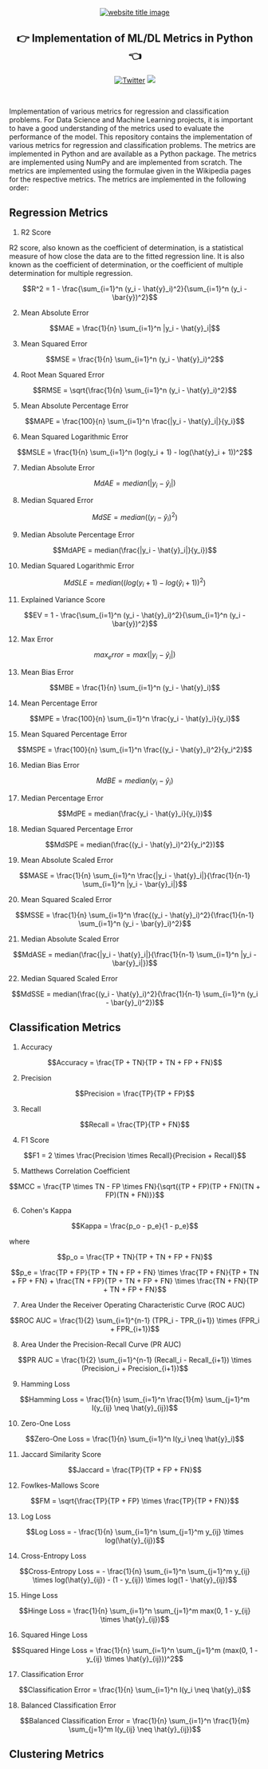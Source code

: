 <p align="center">
  <a href="https://py-contributors.github.io/audiobook/"><img src="https://capsule-render.vercel.app/api?type=rect&color=009ACD&height=100&section=header&text=Metrics&fontSize=80%&fontColor=ffffff" alt="website title image"></a>
  <h2 align="center">👉 Implementation of ML/DL Metrics in Python 👈</h2>
</p>

<p align="center">
    <a href="https://twitter.com/pycontributors"><img src="https://img.shields.io/twitter/follow/pycontributors?style=social" alt="Twitter" /></a>
    <a href="https://github.com/codeperfectplus?tab=followers"><img src="https://img.shields.io/github/followers/codeperfectplus.svg?style=social&label=Follow&maxAge=2592000"/></a>
</p>
</br>

Implementation of various metrics for regression and classification problems. For Data Science and Machine Learning projects, it is important to have a good understanding of the metrics used to evaluate the performance of the model. This repository contains the implementation of various metrics for regression and classification problems. The metrics are implemented in Python and are available as a Python package. The metrics are implemented using NumPy and are implemented from scratch. The metrics are implemented using the formulae given in the Wikipedia pages for the respective metrics. The metrics are implemented in the following order:

## Regression Metrics

1. R2 Score 

R2 score, also known as the coefficient of determination, is a statistical measure of how close the data are to the fitted regression line. It is also known as the coefficient of determination, or the coefficient of multiple determination for multiple regression.

```math
R^2 = 1 - \frac{\sum_{i=1}^n (y_i - \hat{y}_i)^2}{\sum_{i=1}^n (y_i - \bar{y})^2}
```

2. Mean Absolute Error

```math
MAE = \frac{1}{n} \sum_{i=1}^n |y_i - \hat{y}_i|
```

3. Mean Squared Error

```math
MSE = \frac{1}{n} \sum_{i=1}^n (y_i - \hat{y}_i)^2
```

4. Root Mean Squared Error

```math
RMSE = \sqrt{\frac{1}{n} \sum_{i=1}^n (y_i - \hat{y}_i)^2}
```

5. Mean Absolute Percentage Error

```math
MAPE = \frac{100}{n} \sum_{i=1}^n \frac{|y_i - \hat{y}_i|}{y_i}
```

6. Mean Squared Logarithmic Error

```math
MSLE = \frac{1}{n} \sum_{i=1}^n (log(y_i + 1) - log(\hat{y}_i + 1))^2
```

7. Median Absolute Error

```math
MdAE = median(|y_i - \hat{y}_i|)
```

8. Median Squared Error

```math
MdSE = median((y_i - \hat{y}_i)^2)
```

9. Median Absolute Percentage Error

```math
MdAPE = median(\frac{|y_i - \hat{y}_i|}{y_i})
```

10. Median Squared Logarithmic Error

```math
MdSLE = median((log(y_i + 1) - log(\hat{y}_i + 1))^2)
```

11. Explained Variance Score

```math
EV = 1 - \frac{\sum_{i=1}^n (y_i - \hat{y}_i)^2}{\sum_{i=1}^n (y_i - \bar{y})^2}
```

12. Max Error

```math
max_error = max(|y_i - \hat{y}_i|)
```

13. Mean Bias Error

```math
MBE = \frac{1}{n} \sum_{i=1}^n (y_i - \hat{y}_i)
```

14. Mean Percentage Error

```math
MPE = \frac{100}{n} \sum_{i=1}^n \frac{y_i - \hat{y}_i}{y_i}
```

15. Mean Squared Percentage Error

```math
MSPE = \frac{100}{n} \sum_{i=1}^n \frac{(y_i - \hat{y}_i)^2}{y_i^2}
```

16. Median Bias Error

```math
MdBE = median(y_i - \hat{y}_i)
```

17. Median Percentage Error

```math
MdPE = median(\frac{y_i - \hat{y}_i}{y_i})
```

18. Median Squared Percentage Error

```math
MdSPE = median(\frac{(y_i - \hat{y}_i)^2}{y_i^2})
```

19. Mean Absolute Scaled Error

```math
MASE = \frac{1}{n} \sum_{i=1}^n \frac{|y_i - \hat{y}_i|}{\frac{1}{n-1} \sum_{i=1}^n |y_i - \bar{y}_i|}
```

20. Mean Squared Scaled Error

```math
MSSE = \frac{1}{n} \sum_{i=1}^n \frac{(y_i - \hat{y}_i)^2}{\frac{1}{n-1} \sum_{i=1}^n (y_i - \bar{y}_i)^2}
```

21. Median Absolute Scaled Error

```math
MdASE = median(\frac{|y_i - \hat{y}_i|}{\frac{1}{n-1} \sum_{i=1}^n |y_i - \bar{y}_i|})
```

22. Median Squared Scaled Error

```math
MdSSE = median(\frac{(y_i - \hat{y}_i)^2}{\frac{1}{n-1} \sum_{i=1}^n (y_i - \bar{y}_i)^2})
```

## Classification Metrics

1. Accuracy

```math
Accuracy = \frac{TP + TN}{TP + TN + FP + FN}
```

2. Precision

```math
Precision = \frac{TP}{TP + FP}
```

3. Recall

```math
Recall = \frac{TP}{TP + FN}
```

4. F1 Score

```math
F1 = 2 \times \frac{Precision \times Recall}{Precision + Recall}
```

5. Matthews Correlation Coefficient

```math
MCC = \frac{TP \times TN - FP \times FN}{\sqrt{(TP + FP)(TP + FN)(TN + FP)(TN + FN)}}
```

6. Cohen's Kappa

```math
Kappa = \frac{p_o - p_e}{1 - p_e}
```

where

```math
p_o = \frac{TP + TN}{TP + TN + FP + FN}
```

```math
p_e = \frac{TP + FP}{TP + TN + FP + FN} \times \frac{TP + FN}{TP + TN + FP + FN} + \frac{TN + FP}{TP + TN + FP + FN} \times \frac{TN + FN}{TP + TN + FP + FN}
```

7. Area Under the Receiver Operating Characteristic Curve (ROC AUC)

```math
ROC AUC = \frac{1}{2} \sum_{i=1}^{n-1} (TPR_i - TPR_{i+1}) \times (FPR_i + FPR_{i+1})
```

8. Area Under the Precision-Recall Curve (PR AUC)

```math
PR AUC = \frac{1}{2} \sum_{i=1}^{n-1} (Recall_i - Recall_{i+1}) \times (Precision_i + Precision_{i+1})
```

9. Hamming Loss

```math
Hamming Loss = \frac{1}{n} \sum_{i=1}^n \frac{1}{m} \sum_{j=1}^m I(y_{ij} \neq \hat{y}_{ij})
```

10. Zero-One Loss

```math
Zero-One Loss = \frac{1}{n} \sum_{i=1}^n I(y_i \neq \hat{y}_i)
```

11. Jaccard Similarity Score

```math
Jaccard = \frac{TP}{TP + FP + FN}
```

12. Fowlkes-Mallows Score

```math
FM = \sqrt{\frac{TP}{TP + FP} \times \frac{TP}{TP + FN}}
```

13. Log Loss

```math
Log Loss = - \frac{1}{n} \sum_{i=1}^n \sum_{j=1}^m y_{ij} \times log(\hat{y}_{ij})
```

14. Cross-Entropy Loss

```math
Cross-Entropy Loss = - \frac{1}{n} \sum_{i=1}^n \sum_{j=1}^m y_{ij} \times log(\hat{y}_{ij}) - (1 - y_{ij}) \times log(1 - \hat{y}_{ij})
```

15. Hinge Loss

```math
Hinge Loss = \frac{1}{n} \sum_{i=1}^n \sum_{j=1}^m max(0, 1 - y_{ij} \times \hat{y}_{ij})
```

16. Squared Hinge Loss

```math
Squared Hinge Loss = \frac{1}{n} \sum_{i=1}^n \sum_{j=1}^m (max(0, 1 - y_{ij} \times \hat{y}_{ij}))^2
```

17. Classification Error

```math
Classification Error = \frac{1}{n} \sum_{i=1}^n I(y_i \neq \hat{y}_i)
```

18. Balanced Classification Error

```math
Balanced Classification Error = \frac{1}{n} \sum_{i=1}^n \frac{1}{m} \sum_{j=1}^m I(y_{ij} \neq \hat{y}_{ij})
```

## Clustering Metrics



